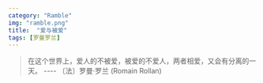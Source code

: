```yaml
---
category: "Ramble"
img: "ramble.png"
title:  "爱与被爱"
tags: [罗曼罗兰]
---
```

> 在这个世界上，爱人的不被爱，被爱的不爱人，两者相爱，又会有分离的一天。
> ---- 〔法〕罗曼·罗兰 (Romain Rollan)
<!--[quote, 罗曼·罗兰, Romain Rolland]
____
在这个世界上，爱人的不被爱，被爱的不爱人，两者相爱，又会有分离的一天。
____-->
